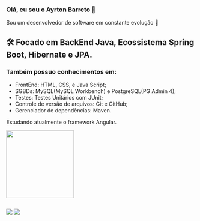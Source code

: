 ### Olá, eu sou o Ayrton Barreto 👋

Sou um desenvolvedor de software em constante evolução 🚀

<h2>🛠 Focado em BackEnd Java, Ecossistema Spring Boot, Hibernate e JPA. </h2>


<h3>Também possuo conhecimentos em:</h3>
<ul>
    <li>FrontEnd: HTML, CSS, e Java Script;</li>
    <li>SGBDs: MySQL(MySQL Workbench) e PostgreSQL(PG Admin 4);</li>
    <li>Testes: Testes Unitários com JUnit;</li>
    <li>Controle de versão de arquivos: Git e GitHub;</li>
    <li>Gerenciador de dependências: Maven.</li>
</ul>


Estudando atualmente o framework Angular.

<div>
  <a href="https://github.com/ayrtonbarretodev">
  <img height="180em" src="https://github-readme-stats.vercel.app/api?username=ayrtonbarretodev&show_icons=true&theme=dark&include_all_commits=true&count_private=true"/>
</div>

  ##
  
<div> 
  <a href="https://instagram.com/ayrtonsbarreto" target="_blank"><img src="https://img.shields.io/badge/Instagram-E4405F?style=for-the-badge&logo=instagram&logoColor=white" target="_blank"></a>
  <a href="https://www.linkedin.com/in/ayrton-barreto-1a7959220/" target="_blank"><img src="https://img.shields.io/badge/-LinkedIn-%230077B5?style=for-the-badge&logo=linkedin&logoColor=white" target="_blank"></a>
 
</div>
